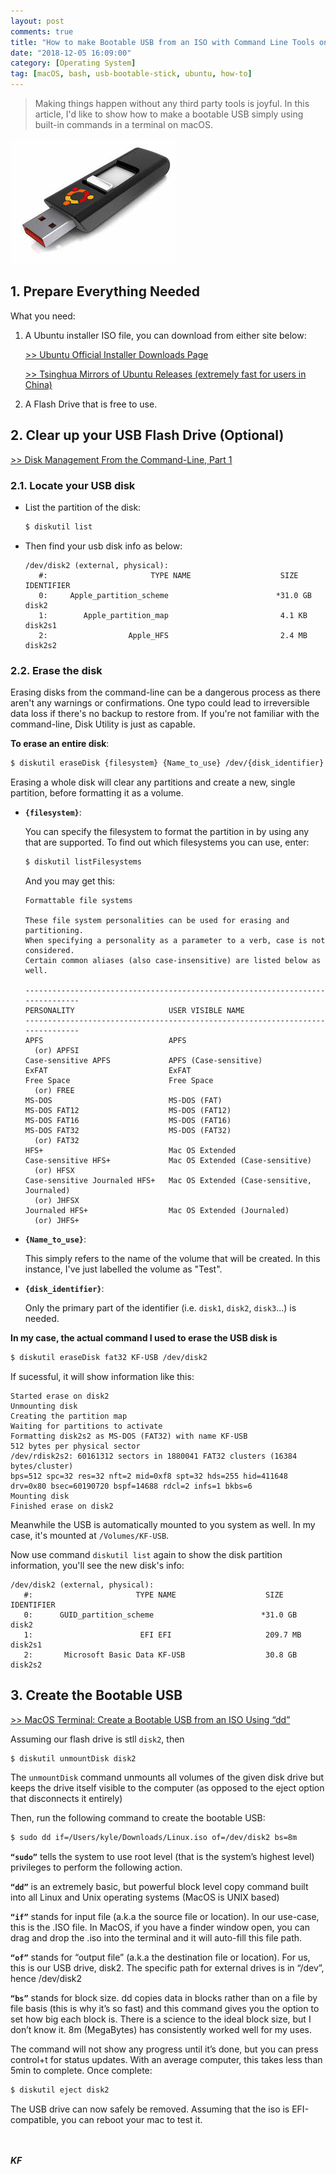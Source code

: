 ```yaml
---
layout: post
comments: true
title: "How to make Bootable USB from an ISO with Command Line Tools on macOS?"
date: "2018-12-05 16:09:00"
category: [Operating System]
tag: [macOS, bash, usb-bootable-stick, ubuntu, how-to]
---
```


> Making things happen without any third party tools is joyful. In this article, I'd like to show how to make a bootable USB simply using built-in commands in a terminal on macOS.

![](/public/img/20181205-bootable-usb.jpg)

<!--more-->

## 1. Prepare Everything Needed
What you need:
1. A Ubuntu installer ISO file, you can download from either site below:
	
	[>> Ubuntu Official Installer Downloads Page](https://www.ubuntu.com/download/alternative-downloads)

	[>> Tsinghua Mirrors of Ubuntu Releases (extremely fast for users in China)](https://mirrors.tuna.tsinghua.edu.cn/ubuntu-releases/)

2. A Flash Drive that is free to use.

## 2. Clear up your USB Flash Drive (Optional)

[>> Disk Management From the Command-Line, Part 1](http://www.theinstructional.com/guides/disk-management-from-the-command-line-part-1)

### 2.1. Locate your USB disk
- List the partition of the disk:
	```bash
	$ diskutil list
	```

- Then find your usb disk info as below:
	```
	/dev/disk2 (external, physical):
	   #:                       TYPE NAME                    SIZE       IDENTIFIER
	   0:     Apple_partition_scheme                        *31.0 GB    disk2
	   1:        Apple_partition_map                         4.1 KB     disk2s1
	   2:                  Apple_HFS                         2.4 MB     disk2s2
	```

### 2.2. Erase the disk
Erasing disks from the command-line can be a dangerous process as there aren't any warnings or confirmations. One typo could lead to irreversible data loss if there's no backup to restore from. If you're not familiar with the command-line, Disk Utility is just as capable.

**To erase an entire disk**:
```bash
$ diskutil eraseDisk {filesystem} {Name_to_use} /dev/{disk_identifier}
```

Erasing a whole disk will clear any partitions and create a new, single partition, before formatting it as a volume.

- **`{filesystem}`**:

	You can specify the filesystem to format the partition in by using any that are supported. 
	To find out which filesystems you can use, enter:
	```bash
	$ diskutil listFilesystems
	```

	And you may get this:
	```
	Formattable file systems

	These file system personalities can be used for erasing and partitioning.
	When specifying a personality as a parameter to a verb, case is not considered.
	Certain common aliases (also case-insensitive) are listed below as well.

	-------------------------------------------------------------------------------
	PERSONALITY                     USER VISIBLE NAME
	-------------------------------------------------------------------------------
	APFS                            APFS
	  (or) APFSI
	Case-sensitive APFS             APFS (Case-sensitive)
	ExFAT                           ExFAT
	Free Space                      Free Space
	  (or) FREE
	MS-DOS                          MS-DOS (FAT)
	MS-DOS FAT12                    MS-DOS (FAT12)
	MS-DOS FAT16                    MS-DOS (FAT16)
	MS-DOS FAT32                    MS-DOS (FAT32)
	  (or) FAT32
	HFS+                            Mac OS Extended
	Case-sensitive HFS+             Mac OS Extended (Case-sensitive)
	  (or) HFSX
	Case-sensitive Journaled HFS+   Mac OS Extended (Case-sensitive, Journaled)
	  (or) JHFSX
	Journaled HFS+                  Mac OS Extended (Journaled)
	  (or) JHFS+
	```

- **`{Name_to_use}`**:

	This simply refers to the name of the volume that will be created. In this instance, I've just labelled the volume as "Test".

- **`{disk_identifier}`**:

	Only the primary part of the identifier (i.e. `disk1`, `disk2`, `disk3`...) is needed. 

**In my case, the actual command I used to erase the USB disk is**
```bash
$ diskutil eraseDisk fat32 KF-USB /dev/disk2
```
If sucessful, it will show information like this:
```
Started erase on disk2
Unmounting disk
Creating the partition map
Waiting for partitions to activate
Formatting disk2s2 as MS-DOS (FAT32) with name KF-USB
512 bytes per physical sector
/dev/rdisk2s2: 60161312 sectors in 1880041 FAT32 clusters (16384 bytes/cluster)
bps=512 spc=32 res=32 nft=2 mid=0xf8 spt=32 hds=255 hid=411648 drv=0x80 bsec=60190720 bspf=14688 rdcl=2 infs=1 bkbs=6
Mounting disk
Finished erase on disk2
```

Meanwhile the USB is automatically mounted to you system as well. In my case, it's mounted at `/Volumes/KF-USB`.

Now use command `diskutil list` again to show the disk partition information, you'll see the new disk's info:
```
/dev/disk2 (external, physical):
   #:                       TYPE NAME                    SIZE       IDENTIFIER
   0:      GUID_partition_scheme                        *31.0 GB    disk2
   1:                        EFI EFI                     209.7 MB   disk2s1
   2:       Microsoft Basic Data KF-USB                  30.8 GB    disk2s2
```

## 3. Create the Bootable  USB

[>> MacOS Terminal: Create a Bootable USB from an ISO Using “dd”](https://www.cybrary.it/0p3n/macos-terminal-create-bootable-usb-iso-using-dd/)

Assuming our flash drive is stll `disk2`, then
```bash
$ diskutil unmountDisk disk2
```

The `unmountDisk` command unmounts all volumes of the given disk drive but keeps the drive itself visible to the computer (as opposed to the eject option that disconnects it entirely)

Then, run the following command to create the bootable USB:
```bash
$ sudo dd if=/Users/kyle/Downloads/Linux.iso of=/dev/disk2 bs=8m
```
**`“sudo”`** tells the system to use root level (that is the system’s highest level) privileges to perform the following action.

**`“dd”`** is an extremely basic, but powerful block level copy command built into all Linux and Unix operating systems (MacOS is UNIX based)

**`“if”`** stands for input file (a.k.a the source file or location). In our use-case, this is the .ISO file. In MacOS, if you have a finder window open, you can drag and drop the .iso into the terminal and it will auto-fill this file path.

**`“of”`** stands for “output file” (a.k.a the destination file or location). For us, this is our USB drive, disk2. The specific path for external drives is in “/dev”, hence /dev/disk2

**`“bs”`** stands for block size. dd copies data in blocks rather than on a file by file basis (this is why it’s so fast) and this command gives you the option to set how big each block is. There is a science to the ideal block size, but I don’t know it. 8m (MegaBytes) has consistently worked well for my uses.

The command will not show any progress until it’s done, but you can press control+t for status updates. With an average computer, this takes less than 5min to complete.
Once complete:
```bash
$ diskutil eject disk2
```

The USB drive can now safely be removed. Assuming that the iso is EFI-compatible, you can reboot your mac to test it.


<br><br>***KF*** 
